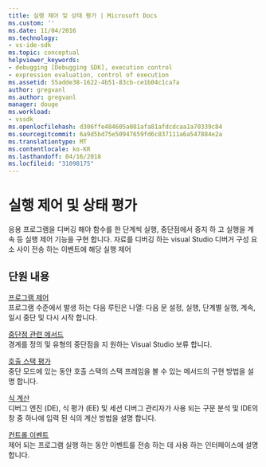 ```yaml
---
title: 실행 제어 및 상태 평가 | Microsoft Docs
ms.custom: ''
ms.date: 11/04/2016
ms.technology:
- vs-ide-sdk
ms.topic: conceptual
helpviewer_keywords:
- debugging [Debugging SDK], execution control
- expression evaluation, control of execution
ms.assetid: 55adde38-1622-4b51-83cb-ce1b04c1ca7a
author: gregvanl
ms.author: gregvanl
manager: douge
ms.workload:
- vssdk
ms.openlocfilehash: d306ffe484605a081afa81afdcdcaa1a70339c84
ms.sourcegitcommit: 6a9d5bd75e50947659fd6c837111a6a547884e2a
ms.translationtype: MT
ms.contentlocale: ko-KR
ms.lasthandoff: 04/16/2018
ms.locfileid: "31098175"
---
```

# <a name="execution-control-and-state-evaluation"></a>실행 제어 및 상태 평가
응용 프로그램을 디버깅 해야 함수를 한 단계씩 실행, 중단점에서 중지 하 고 실행을 계속 등 실행 제어 기능을 구현 합니다. 자료를 디버깅 하는 visual Studio 디버거 구성 요소 사이 전송 하는 이벤트에 해당 실행 제어  
  
## <a name="in-this-section"></a>단원 내용  
 [프로그램 제어](../../extensibility/debugger/program-control.md)  
 프로그램 수준에서 발생 하는 다음 루틴은 나열: 다음 문 설정, 실행, 단계별 실행, 계속, 일시 중단 및 다시 시작 합니다.  
  
 [중단점 관련 메서드](../../extensibility/debugger/breakpoint-related-methods.md)  
 경계를 정의 및 유형의 중단점을 지 원하는 Visual Studio 보류 합니다.  
  
 [호출 스택 평가](../../extensibility/debugger/call-stack-evaluation.md)  
 중단 모드에 있는 동안 호출 스택의 스택 프레임을 볼 수 있는 메서드의 구현 방법을 설명 합니다.  
  
 [식 계산](../../extensibility/debugger/expression-evaluation-visual-studio-debugging-sdk.md)  
 디버그 엔진 (DE), 식 평가 (EE) 및 세션 디버그 관리자가 사용 되는 구문 분석 및 IDE의 창 중 하나에 입력 된 식의 계산 방법을 설명 합니다.  
  
 [컨트롤 이벤트](../../extensibility/debugger/control-events.md)  
 제어 되는 프로그램 실행 하는 동안 이벤트를 전송 하는 데 사용 하는 인터페이스에 설명 합니다.